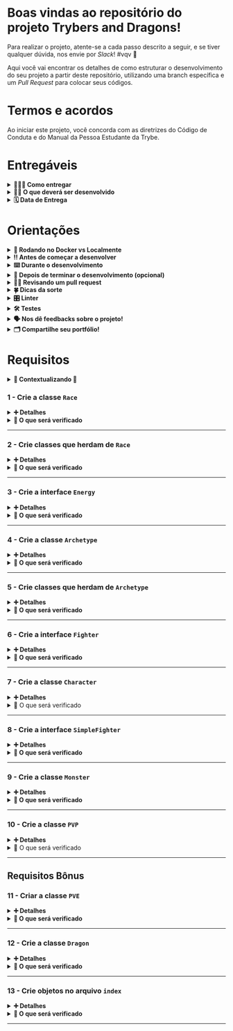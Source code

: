# Boas vindas ao repositório do projeto Trybers and Dragons!

Para realizar o projeto, atente-se a cada passo descrito a seguir, e se tiver qualquer dúvida, nos envie por _Slack_! #vqv 🚀

Aqui você vai encontrar os detalhes de como estruturar o desenvolvimento do seu projeto a partir deste repositório, utilizando uma branch específica e um _Pull Request_ para colocar seus códigos.

# Termos e acordos

Ao iniciar este projeto, você concorda com as diretrizes do Código de Conduta e do Manual da Pessoa Estudante da Trybe.

# Entregáveis

<details>
  <summary><strong>🤷🏽‍♀️ Como entregar</strong></summary><br />

  Para entregar o seu projeto você deverá criar um *Pull Request* neste repositório.

  Lembre-se que você pode consultar nosso conteúdo sobre [Git & GitHub](https://app.betrybe.com/learn/course/5e938f69-6e32-43b3-9685-c936530fd326/module/fc998c60-386e-46bc-83ca-4269beb17e17/section/fe827a71-3222-4b4d-a66f-ed98e09961af/day/35e03d5e-6341-4a8c-84d1-b4308b2887ef/lesson/573db55d-f451-455d-bdb5-66545668f436) e nosso [Blog - Git & GitHub](https://blog.betrybe.com/tecnologia/git-e-github/) sempre que precisar!
</details>

<details>
  <summary><strong>👨‍💻 O que deverá ser desenvolvido</strong></summary><br />

  Para este projeto, você deverá aplicar os princípios da arquitetura `SOLID` e os princípios de `POO` em uma estrutura de jogos de interpretação de papéis, mais conhecidos como jogos `RPG` (_Role Playing Game_).

  ---

  ⚠️ **Dicas Importantes** ⚠️:

  - Durante a execução dos testes, serão criados arquivos `.js` no repositório do projeto dentro da pasta `dist`:

    - Ao final da execução de cada teste é rodado um script que apaga todos os arquivos `.js` da pasta `dist`;

</details>

<details>
  <summary><strong>🗓 Data de Entrega</strong></summary><br />
  
  * Este projeto é individual
  * Serão `2` dias de projeto
  * Data de entrega para avaliação regular do projeto: `07/12/2023 14:00`

</details>

# Orientações

<details>
  <summary><strong>🐋 Rodando no Docker vs Localmente</strong></summary><br />
  
  ## Com Docker

  > Rode o serviço `node` com o comando `docker-compose up -d`.
  - Esse serviço irá inicializar um container chamado `trybers_and_dragons`.
  - A partir daqui você pode rodar o container `trybers_and_dragons` via CLI ou abri-lo no VS Code.

  > Use o comando `docker exec -it trybers_and_dragons bash`.
  - Ele te dará acesso ao terminal interativo do container criado pelo compose, que está rodando em segundo plano.

  > Instale as dependências [**Caso existam**] com `npm install`
  
  ⚠ Atenção ⚠ Caso opte por utilizar o Docker, **TODOS** os comandos disponíveis no `package.json` (npm start, npm test, npm run dev, ...) devem ser executados **DENTRO** do container, ou seja, no terminal que aparece após a execução do comando `docker exec` citado acima. 

  ⚠ Atenção ⚠ O **git** dentro do container não vem configurado com suas credenciais. Ou faça os commits fora do container, ou configure as suas credenciais do git dentro do container.

  ⚠ Atenção ⚠ Não rode o comando npm audit fix! Ele atualiza várias dependências do projeto, e essa atualização gera conflitos com o avaliador.


✨ **Dica:** A extensão `Remote - Containers` (que estará na seção de extensões recomendadas do VS Code) é indicada para que você possa desenvolver sua aplicação no container Docker direto no VS Code, como você faz com seus arquivos locais.

<img src="images/remote-container.png" width="800px" >  

---
  
  ## Sem Docker
  
  > Instale as dependências [**Caso existam**] com `npm install`
  
  ⚠ Atenção ⚠ Não rode o comando npm audit fix! Ele atualiza várias dependências do projeto, e essa atualização gera conflitos com o avaliador.

  ✨ **Dica:** Para rodar o projeto desta forma, obrigatoriamente você deve ter o `node` instalado em seu computador.

  ✨ **Dica:** O avaliador espera que a versão do `node` utilizada seja a 16.

  <br/>
</details>

<details>
  <summary><strong>‼️ Antes de começar a desenvolver</strong></summary><br />

  1. Clone o repositório

  - `git clone git@github.com:tryber/sd-032-b-project-trybers-and-dragons.git`.
  - Entre na pasta do repositório que você acabou de clonar:
    - `cd sd-032-b-project-trybers-and-dragons`

  2. Instale as dependências

  - `npm install`

  3. Crie uma branch a partir da branch `main`

  - Verifique se você está na branch `main`
    - Exemplo: `git branch`
  - Se não estiver, mude para a branch `main`
    - Exemplo: `git checkout main`
  - Agora crie uma branch à qual você vai submeter os `commits` do seu projeto
    - Você deve criar uma branch no seguinte formato: `nome-de-usuario-nome-do-projeto`
    - Exemplo: `git checkout -b joaozinho-sd-032-b-project-trybers-and-dragons`

  4. Adicione as mudanças ao _stage_ do Git e faça um `commit`

  - Verifique que as mudanças ainda não estão no _stage_
    - Exemplo: `git status` (deve aparecer listada a pasta _joaozinho_ em vermelho)
  - Adicione o novo arquivo ao _stage_ do Git
      - Exemplo:
        - `git add .` (adicionando todas as mudanças - _que estavam em vermelho_ - ao stage do Git)
        - `git status` (deve aparecer listado o arquivo _joaozinho/README.md_ em verde)
  - Faça o `commit` inicial
      - Exemplo:
        - `git commit -m 'iniciando o projeto x'` (fazendo o primeiro commit)
        - `git status` (deve aparecer uma mensagem tipo _nothing to commit_ )

  5. Adicione a sua branch com o novo `commit` ao repositório remoto

  - Usando o exemplo anterior: `git push -u origin joaozinho-sd-032-b-project-trybers-and-dragons`

  6. Crie um novo `Pull Request` _(PR)_

  - Vá até a página de _Pull Requests_ do [repositório no GitHub](https://github.com/tryber/sd-032-b-project-trybers-and-dragons/pulls);
  - Clique no botão verde _"New pull request"_;
  - Clique na caixa de seleção _"Compare"_ e escolha a sua branch **com atenção**;
  - Clique no botão verde _"Create pull request"_;
  - Adicione uma descrição para o _Pull Request_ e clique no botão verde _"Create pull request"_;
  - **Não se preocupe em preencher mais nada por enquanto!**;
  - Volte até a [página de _Pull Requests_ do repositório](https://github.com/tryber/sd-032-b-project-trybers-and-dragons/pulls) e confira que o seu _Pull Request_ está criado.

</details>

<details>
  <summary><strong>⌨️ Durante o desenvolvimento</strong></summary><br />

  - Faça `commits` das alterações que você fizer no código regularmente

  - Lembre-se de sempre após um (ou alguns) `commits` atualizar o repositório remoto

  - Os comandos que você utilizará com mais frequência são:
    1. `git status` _(para verificar o que está em vermelho - fora do stage - e o que está em verde - no stage)_
    2. `git add` _(para adicionar arquivos ao stage do Git)_
    3. `git commit` _(para criar um commit com os arquivos que estão no stage do Git)_
    4. `git push -u nome-da-branch` _(para enviar o commit para o repositório remoto na primeira vez que fizer o `push` de uma nova branch)_
    5. `git push` _(para enviar o commit para o repositório remoto após o passo anterior)_

</details>

<details>
  <summary><strong>🤝 Depois de terminar o desenvolvimento (opcional)</strong></summary><br />

  Para sinalizar que o seu projeto está pronto para o _"Code Review"_ dos seus colegas, faça o seguinte:

  - Vá até a página **DO SEU** _Pull Request_, adicione a label de _"code-review"_ e marque seus colegas:

    - No menu à direita, clique no _link_ **"Labels"** e escolha a _label_ **code-review**;

    - No menu à direita, clique no _link_ **"Assignees"** e escolha **o seu usuário**;

    - No menu à direita, clique no _link_ **"Reviewers"** e digite `students`, selecione o time `tryber/students-sd-032-b`.

  Caso tenha alguma dúvida, [aqui tem um video explicativo](https://vimeo.com/362189205).

</details>

<details>
  <summary><strong>🕵🏿 Revisando um pull request</strong></summary><br />

  Use o conteúdo sobre [Code Review](https://app.betrybe.com/learn/course/5e938f69-6e32-43b3-9685-c936530fd326/module/f04cdb21-382e-4588-8950-3b1a29afd2dd/section/b3af2f05-08e5-4b4a-9667-6f5f729c351d/lesson/36268865-fc46-40c7-92bf-cbded9af9006) para te ajudar a revisar os _Pull Requests_.

</details>

<details>
  <summary><strong>🍀 Dicas da sorte</strong></summary><br />

  **⚠️ Leia as informações abaixo atentamente e siga à risca o que for pedido. ⚠️**

  **👀 Observações importantes:**

  - O projeto deve ser desenvolvido na ordem dos requisitos (do 1 ao 13);

  - As importações e exportações dos arquivos devem ser feitas exatamente como estão sendo solicitadas e os nomes dos arquivos/diretórios também devem seguir à risca o que é pedido no `README.md`;

  - Sempre que encontrar o símbolo ⚠️ pare e leia com muita atenção o que é pedido;

  - Atente ao vocabulário usado no projeto, ele é super importante para te ajudar na hora de suas pesquisas. Qualquer dúvida procure a pessoa instrutora de sua turma no `Slack` ou nas `mentorias`;

  - Preste atenção às convenções, isso tem ligação direta com as boas práticas de código e de comunicação entre equipes;

  - Ao longo do projeto algumas refatorações serão necessárias para que ele funcione como é esperado;

  - Dentro do diretório `src/Battle` existe um arquivo `Battle.ts` com uma classe abstrata de batalha criada. Os arquivos deste diretório estão comentados e podem ser usados de exemplo para a construção do projeto. Durante a execução do projeto, no **requisito 6 - Crie a interface `Fighter`**, será pedido para você descomentar os arquivos. Só descomente quando chegar lá, senão haverá erro de lint;

  - Preste atenção ao padrão do projeto, onde cada diretório possui um arquivo `index.ts` exportando as informações necessárias, tomando cuidado para não ter problemas na execução dos testes.

</details>

<details>
  <summary><strong>🎛 Linter</strong></summary><br />

  Usaremos o [ESLint](https://eslint.org/) para fazer a análise estática do seu código.

  Este projeto já vem com as dependências relacionadas ao _linter_ configuradas no arquivos `package.json`.

  Para poder rodar os `ESLint` em um projeto, basta executar o comando `npm install` dentro do projeto e depois `npm run lint`. Se a análise do `ESLint` encontrar problemas no seu código, tais problemas serão mostrados no seu terminal. Se não houver problema no seu código, nada será impresso no seu terminal.

  ⚠ PULL REQUESTS COM ISSUES DE LINTER NÃO SERÃO AVALIADAS. ATENTE-SE PARA RESOLVÊ-LAS ANTES DE FINALIZAR O DESENVOLVIMENTO! ⚠

  Você também pode instalar o plugin do `ESLint` no `VSCode`: bastar ir em _extensions_ e baixar o [plugin `ESLint`](https://marketplace.visualstudio.com/items?itemName=dbaeumer.vscode-eslint).
</details>


<details>
  <summary><strong>🛠 Testes</strong></summary><br />

  Para executar os testes localmente, digite no terminal o comando `npm test`.

  ### Dica: desativando testes

  Especialmente no início, quando a maioria dos testes está falhando, a saída após executar os testes é bastante poluída. Você pode utilizar duas formas:
  
  1. Desabilitar temporariamente um teste utilizando a função `skip` junto à função `describe`. Como o nome indica, esta função "pula" um teste:

  ```typescript
  describe.skip('...', () => {})
  ```

  2. Utilizar o comando `npm run test:fast`. Através deste comando, todos os testes serão executados, entretanto, quando algum teste não for aprovado, a execução dos testes será imediatamente finalizada.

  ⚠️ Lembre-se de não entregar o projeto com nenhum teste ignorado. **Testes ignorados serão tratados como testes falhando**. ⚠️

  ⚠️ **Não apague, em hipótese alguma, qualquer teste ou arquivo deste repositório**. ⚠️

</details>

<details>
  <summary><strong>🗣 Nos dê feedbacks sobre o projeto!</strong></summary><br />

Ao finalizar e submeter o projeto, não se esqueça de avaliar sua experiência preenchendo o formulário. 
**Leva menos de 3 minutos!**

[FORMULÁRIO DE AVALIAÇÃO DE PROJETO](https://be-trybe.typeform.com/to/ZTeR4IbH#cohort_hidden=CH32-B&template=betrybe/sd-0x-project-trybers-and-dragons)

⚠️ **O avaliador automático não necessariamente avalia seu projeto na ordem em que os requisitos aparecem no readme. Isso acontece para deixar o processo de avaliação mais rápido. Então, não se assuste se isso acontecer, ok?**

</details>

<details>
  <summary><strong>🗂 Compartilhe seu portfólio!</strong></summary><br />

  Você sabia que o LinkedIn é a principal rede social profissional e compartilhar o seu aprendizado lá é muito importante para quem deseja construir uma carreira de sucesso? Compartilhe esse projeto no seu LinkedIn, marque o perfil da Trybe (@trybe) e mostre para a sua rede toda a sua evolução.

</details>

# Requisitos

<details>
  <summary><strong>🐉 Contextualizando 🐲</strong></summary><br />

  No universo de Trybers and Dragons - T&D, quase todos os seres que andam por essas terras pertencem a uma **raça** definida.

  As diversas raças (como, por exemplo, Élfica, Orc ou Anã) definem as características das personagens dentro do jogo desde a sua criação, como os seus pontos de vida e a sua destreza. No entanto, existem seres bestiais denominados **monstros** que não possuem uma raça específica, mas podem lutar.

  Alguns seres também possuem uma **energia** e, ao treinarem o uso da energia, passam a possuir um **arquétipo**. De modo geral, os arquétipos definem a vocação de uma personagem, suas habilidades e visão de mundo: como encaram as situações, exploram masmorras ou enfrentam monstros. Como exemplos de arquétipos presentes em T&D, podemos citar guerreiro, mago e necromante.

  Boa parte dos seres podem ser considerados lutadores, bastando para isso possuir alguns atributos específicos. Em muitas ocasiões podem acontecer lutas entre personagens diversas, bem como entre personagens e monstros.

  Agora, cabe a você, nobre ~~dev~~, explorar essas terras e cumprir as quests que surgirão ao longo da sua incrível ~~jornada~~ leitura do README.

  **_Now, follow ~~the blind~~ the dungeon master!_**

</details>

### 1 - Crie a classe `Race`

<details>
  <summary><strong>➕ Detalhes </strong></summary>

No universo de Trybers and Dragons - T&D, quase todos os seres racionais têm uma raça e, embora todas as raças de personagens sejam humanoides, cada uma tem as suas particularidades.

A raça influencia desde a aparência geral até fatores como longevidade média, talento em determinadas habilidades ou mesmo a presença de algum sentido mais aguçado nos habitantes desse universo.

Para entender melhor um pouco da incrível diversidade que temos e as características únicas de algumas das raças de T&D, vamos começar nossa jornada com a missão de **criar a classe abstrata `Race`**.

Para que você tenha sucesso nesta *quest*, é importante saber que:

- O arquivo deve ser criado no diretório `src/Races/` e se chamar `Race.ts`;
- A classe `Race` deve ter os atributos privados: `name` e `dexterity`, ambos inicializados em seu **construtor**;
  - O atributo `name` dever ser do tipo `string`;
  - O atributo `dexterity` dever ser do tipo `number`;
  - `name` e `dexterity` devem ser recebidos como parâmetros e inicializados no construtor.
- Os atributos da classe `Race` podem ser lidos, mas não podem ser alterados:
  - `name` deve retornar o tipo `string`;
  - `dexterity` deve retornar o tipo `number`.
- A classe `Race` deve ter um **método estático** chamado `createdRacesInstances`, que retorna um `number`;
  - Esse número corresponde à quantidade de **instâncias criadas a partir das classes estendidas** da classe `Race`;
  - Cada raça terá seu número máximo de instâncias, **que será definido dentro de cada classe especializada**;
  - Na classe `Race`, o método deve lançar um erro com a mensagem `Not implemented`.
- A classe `Race` deve ter um **getter abstrato** chamado `maxLifePoints` que retorna um `number`;
  - Esse número corresponde à quantidade máxima de pontos de vida da raça;
  - Cada raça terá seu número máximo de pontos, **que será definido dentro de cada classe especializada**;
  - Na classe `Race` **deve estar apenas a assinatura do método**.

> Dica: use a convenção de atributos privados para criar os atributos **com** `_` e os getters para expor os atributos **sem** o `_`.
<br>

> ⚠️ **Atenção**:
> - Para que os testes funcionem corretamente, a classe `Race` deve ser exportada de forma padrão (com `export default`);
> - Deve ser criado o arquivo chamado `index.ts` dentro do diretório `src/Races/`;
> - A classe `Race` deve ser importada dentro deste arquivo e exportada também de forma padrão, da mesma forma que no diretório `src/Battle/`.

<br>
</details>

<details close>
  <summary><strong> 🔎 O que será verificado</strong></summary>

  > :dragon_face: Para a classe Race:
  - A classe `Race` existe;
  - A classe `Race` é abstrata;
  - O método `maxLifePoints` da classe `Race` é abstrato;
  - O método `maxLifePoints` ao ser implementado retorna um valor numérico;
  - O atributo `name` da classe `Race` pode ser lido;
  - O atributo `name` da classe `Race` *NÃO* pode ser alterado;
  - O atributo `dexterity` da classe `Race` pode ser lido;
  - O atributo `dexterity` da classe Race *NÃO* pode ser redefinido;
  - O método `createdRacesInstances` deve existir e ser estático;
  - O método `createdRacesInstances` deve lançar um erro com a mensagem "Not implemented".

</details>

---

### 2 - Crie classes que herdam de `Race`

<details>
  <summary><strong>➕ Detalhes </strong></summary>
  
Já foi dito anteriormente que há uma diversidade de raças neste universo e agora chegou a hora de você saber mais a respeito de algumas delas. Nesta segunda *quest*, você irá criar classes para quatro raças que existem no mundo de T&D.

Antes de prosseguir com a missão, é muito importante saber que:

- Os arquivos devem ser criados no diretório `src/Races/`;
- Todas as raças devem estender da classe abstrata `Race`;
- As classes `Dwarf`, `Elf`, `Halfling` e `Orc` devem ser criadas em arquivos com exatamente esses nomes.
- Cada raça deve possuir um número máximo de pontos de vida (`maxLifePoints`), que deve ser inicializado em seu **construtor**:
  - A raça `Dwarf` deve receber `80` pontos de vida;
  - A raça `Elf` deve receber `99` pontos de vida;
  - A raça `Halfling` deve receber `60` pontos de vida;
  - A raça `Orc` deve receber `74` pontos de vida.
- Não se esqueça de implementar o(s) método(s) necessário(s) após estender a classe abstrata `Race`;
- Não se esqueça de fazer a sobrescrita (`override`) do(s) método(s) necessário(s).

<br>

> ⚠️ **Atenção**:
> - Assim como no requisito anterior, cada uma das classes criadas (`Dwarf`, `Elf`, `Halfling` e `Orc`) para este requisito deve ser exportada de forma padrão (com `export default`).
> - As classes (`Dwarf`, `Elf`, `Halfling` e `Orc`) devem ser importadas dentro de `src/Races/index.ts` e exportadas de forma explícita (`export { class1, class2, classN }`).
> - Não se esqueça de implementar o método `createdRacesInstances` nas classes herdeiras;

<br>
</details>

<details close>
  <summary><strong>🔎 O que será verificado</strong></summary>

  > :dragon_face: Para as classe que herdam de Race:
  - A classe `Dwarf` existe;
  - A classe `Dwarf` herda de `Race`;
  - O atributo `name` da classe `Dwarf` pode ser lido;
  - O atributo `dexterity` da classe `Dwarf` pode ser lido;
  - O método `createdRacesInstances` retorna o número correto de instâncias criadas da classe `Dwarf`;
  - O atributo `maxLifePoints` da classe `Dwarf` existe e é igual a 80;
  - A classe `Elf` existe;
  - A classe `Elf` herda de `Race`;
  - O atributo `name` da classe `Elf` pode ser lido;
  - O atributo `dexterity` da classe `Elf` pode ser lido;
  - O método `createdRacesInstances` retorna o número correto de instâncias criadas da classe `Elf`;
  - O atributo `maxLifePoints` da classe `Elf` existe e é igual a 99;
  - A classe `Halfling` existe;
  - A classe `Halfling` herda de `Race`;
  - O atributo `name` da classe `Halfling` pode ser lido;
  - O atributo `dexterity` da classe `Halfling` pode ser lido;
  - O método `createdRacesInstances` retorna o número correto de instâncias criadas da classe `Halfling`;
  - O atributo `maxLifePoints` da classe `Halfling` existe e é igual a 60;
  - A classe `Orc` existe;
  - A classe `Orc` herda de `Race`;
  - O atributo `name` da classe `Orc` pode ser lido;
  - O atributo `dexterity` da classe `Orc` pode ser lido;
  - O método `createdRacesInstances` retorna o número correto de instâncias criadas da classe `Orc`;
  - O atributo `maxLifePoints` da classe `Orc` existe e é igual a 74;

</details>

---

### 3 - Crie a interface `Energy`

<details>
  <summary><strong>➕ Detalhes </strong></summary>
  
Energia é um atributo vital para a maioria dos seres. No contexto de `Trybers and Dragons`, a energia gasta ao se andar, nadar, escalar ou lutar é chamada de *"stamina"* .
Contudo, esse universo também abriga seres capazes de usar magia. Nesses casos, a energia gasta é chamada de *"mana"*.

Sua próxima missão é tornar possível o uso destes dois tipos de energia:  *"stamina"* e *"mana"*. Para isso:

- Crie uma `interface` chamada `Energy`, para isso:
  - Crie o arquivo `Energy.ts` na raiz do diretório `src/`.
  - A interface deverá possuir os atributos:
    - `type_`, do tipo `EnergyType`; ✨✨
      - Esse novo tipo ~~pode~~ deve receber os valores: `'mana'` ou `'stamina'`;
      - O tipo `EnergyType` também deve ser exportado.
    - `amount`, do tipo `number`.

✨ Dica de mestre: ✨
- Para implementar a `interface Energy`, é necessário criar um tipo novo, o `type EnergyType`;

<br>

> ⚠️ **Atenção**:
> - Para que os testes funcionem corretamente, a interface `Energy` deve ser exportada de forma padrão ( com `export default`).
> - `EnergyType` também deve ser exportado, mas este de forma explícita (`export`).

<br>
</details>

<details close>
  <summary><strong>🔎 O que será verificado</strong></summary>

  > :dragon_face: Para a interface Energy:
  - É possível criar uma variável com o tipo `EnergyType` e atribuir a ela o valor `'mana'`;
  - É possível criar uma variável com o tipo `EnergyType` e atribuir a ela o valor `'stamina'`;
  - É possível criar uma variável com o tipo da interface `Energy` e atribuir a ela o valor `{ amount: 10, type_: 'stamina'}`;
  - É possível criar uma variável com o tipo da interface `Energy` e atribuir a ela o valor `{ amount: 45, type_: 'mana'}`;
  - Não é possível criar uma variável com o tipo `EnergyType` e atribuir a ela um valor diferente de `'mana'` ou `'stamina'`;
  - Não é possível criar uma variável com o tipo da interface `Energy` sem atribuir a ela um `amount`;
  - Não é possível criar uma variável com o tipo da interface `Energy` sem atribuir a ela um `type_`.
</details>

---

### 4 - Crie a classe `Archetype`

<details>
  <summary><strong>➕ Detalhes </strong></summary>
  
Dentro do nosso universo, os seres têm talentos especiais e cada um desses talentos tem o seu nome dentro de T&D.
Aqui vamos ter alguns atributos super legais e necessários, que representarão o nome, a potência do seu ataque especial e o custo energético para utilizá-lo. Por isso, sua próxima *quest* será **criar a classe abstrata `Archetype`**.

Para que você tenha sucesso nesta *quest*, é importante saber que:

- O arquivo `Archetype.ts` deve ser criado no diretório `src/Archetypes/`;
- A classe `Archetype` deve ter os atributos privados: `name`, `special`, `cost`, que serão inicializados em seu **construtor**;
  - O atributo `name` dever ser do tipo `string`;
  - O atributo `special` dever ser do tipo `number`;
  - O atributo `cost` dever ser do tipo `number`;
  - `name` deve ser recebido como parâmetro e inicializado no construtor;
  - `special` e `cost` devem ser apenas inicializados no construtor com o valor `0`.
- Os atributos da classe `Archetype` podem ser lidos, mas não podem ser alterados:
  - `name` deve retornar o tipo `string`;
  - `special` deve retornar o tipo `number`;
  - `cost` deve retornar o tipo `number`.
- A classe `Archetype` deve ter um **método estático** chamado `createdArchetypeInstances` que retorna um `number`:
  - Esse número corresponde à quantidade de **instâncias criadas a partir das classes estendidas** da classe abstrata `Archetype`;
  - Cada arquétipo terá seu número máximo de instâncias, **que será definido dentro de suas classes especializadas**;
  - Na classe abstrata `Archetype`, o método deve apenas lançar um erro com a mensagem `Not implemented`.
- A classe `Archetype` deve ter um **getter abstrato** chamado `energyType` que retorna uma `EnergyType`:
  - Esse tipo EnergyType corresponde ao tipo de energia que este arquétipo deve ter. *(`mana` ou `stamina`)*
  - Cada arquétipo terá o seu tipo de energia, **que será definido dentro de suas classes especializadas**;
  - A classe abstrata `Archetype` **deve conter apenas a assinatura do método**.

<br>

> ⚠️ **Atenção**:
> - Para que os testes funcionem corretamente, a classe `Archetype` deve ser exportada de forma padrão ( com `export default`);
> - Um arquivo `index.ts` deve ser criado dentro do diretório `src/Archetypes/`;
> - A classe `Archetype` deve ser importada dentro deste arquivo e exportada também de forma padrão, como feito com `Race`.

<br>
</details>

<details close>
  <summary><strong>🔎 O que será verificado</strong></summary>
  <br>

  > :dragon_face: Para a classe Archetype:
  - A classe `Archetype` existe;
  - A classe `Archetype` é abstrata;
  - O atributo `name` da classe `Archetype` pode ser lido;
  - O atributo `name` da classe `Archetype` não pode ser alterado;
  - O atributo `special` da classe `Archetype` pode ser lido;
  - O atributo `cost` da classe `Archetype` pode ser lido;
  - O tipo do retorno do método `energyType` é `EnergyType`;
</details>

---

### 5 - Crie classes que herdam de `Archetype`

<details>
  <summary><strong>➕ Detalhes </strong></summary>
  
Como você pode imaginar, há diversos arquétipos diferentes no mundo de *Trybers and Dragons*, cada um com as suas peculiaridades e alinhamentos.
Agora, chegou a hora de você conhecer alguns desses arquétipos. E o que poderia ser melhor para isso do que criar classes para eles?
Para isto, atenção às instruções a seguir:

- Os arquivos devem ser criados no diretório `src/Archetypes/`;
- Todos os arquétipos devem estender da classe abstrata `Archetype`.
- No momento, vamos nos ater a quatro arquétipos muito comuns aos seres deste universo: (eles devem estar em quatro arquivos com os mesmos nomes)
  - `Mage` 🧙‍♀️;
  - `Necromancer` ☠️; 
  - `Warrior` ⚔️;
  - `Ranger` 🍃.
- Cada arquétipo possui a habilidade de causar danos em seus inimigos de forma diferente, e essa habilidade deve ser inicializada em seu **construtor**
  - Os arquétipos `Mage`🧙‍♀️ e `Necromancer`☠️ causam dano por meio de magia, através do uso de `mana`;
  - Os arquétipos `Warrior` ⚔️ e `Ranger` 🍃 causam dano por meio de sua força, usando `stamina`.
- Não se esqueça de implementar o(s) método(s) necessário(s) após estender a classe abstrata `Archetype`;
- Não se esqueça de fazer a sobrescrita (`override`) do(s) método(s) necessário(s);

<br>

> ⚠️ **Atenção**:
> - Assim como no requisito anterior, cada uma das classes criadas (`Mage`, `Necromancer`, `Warrior` e `Ranger`) para este requisito deve ser exportada de forma padrão ( com `export default`);
> - Novamente, as classes (`Mage`, `Necromancer`, `Warrior` e `Ranger`) devem ser importadas dentro de `src/Archetypes/index.ts` e exportadas de forma explícita (`export { class1, class2, classN }`).
> - Não se esqueça de implementar o método `createdArchetypeInstances` nas classes herdeiras;

<br>
</details>

<details close>
  <summary><strong>🔎 O que será verificado</strong></summary>

  > :dragon_face: Para as classes que herdam de Archetype:
  - A classe `Mage` existe;
  - A classe `Mage` herda de `Archetype`;
  - O atributo `name` da classe `Mage` pode ser lido;
  - O método `energyType` da Classe `Mage` existe e retorna um `EnergyType`;
  - O método `createdArchetypeInstances` deve retornar o número correto de instâncias criadas da classe `Mage`;
  - A classe `Necromancer` existe;
  - A classe `Necromancer` herda de `Archetype`;
  - O atributo `name` da classe `Necromancer` pode ser lido;
  - O atributo `energyType` da classe `Necromancer` pode ser lido;
  - O método `createdArchetypeInstances` deve retornar o número correto de instâncias criadas da classe `Necromancer`;
  - A classe `Ranger` existe;
  - A classe `Ranger` herda de `Archetype`;
  - O atributo `name` da classe `Ranger` pode ser lido;
  - O atributo `energyType` da classe `Ranger` pode ser lido;
  - O método `createdArchetypeInstances` deve retornar o número correto de instâncias criadas da classe `Ranger`;
  - A classe `Warrior` existe;
  - A classe `Warrior` herda de `Archetype`;
  - O atributo `name` da classe `Warrior` pode ser lido;
  - O atributo `energyType` da classe `Warrior` pode ser lido;
  - O método `createdArchetypeInstances` deve retornar o número correto de instâncias criadas da classe `Warrior`;
</details>

---

### 6 - Crie a interface `Fighter`

<details>
  <summary><strong>➕ Detalhes </strong></summary>
  
Um universo tão rico e cheio de diferentes seres, com diferentes alinhamentos, convicções e personalidades pode não ser um lugar sempre amigável. Por isso, seus habitantes têm que ser capazes de se defender ou de inventar artimanhas para se livrarem de brigas, confusões e armadilhas. Sendo assim, podemos dizer que todos os seres de T&D são, em essência, lutadores.

Para fixar bem esse conceito, preparamos para você a missão especial de criar a interface `Fighter`. Mas não se preocupe! Não deixaremos você dar mais nem um passo sem as informações necessárias para tirar isso de letra! Observe as orientações abaixo:

- Crie uma `interface` chamada `Fighter`;
- O arquivo `Fighter.ts` deve ser criado no diretório `src/Fighter/`;
- A interface deverá possuir os atributos:
  - `lifePoints`, do tipo `number`;
  - `strength`, do tipo `number`;
  - `defense`, do tipo `number`;
  - `energy`, do tipo `Energy`. ✨✨
- A interface deverá possuir os métodos:
  - `attack()`, que recebe um `enemy` do tipo `Fighter` como parâmetro e não possui retorno (`void`);
  - `special()`, que recebe um `enemy` do tipo `Fighter` como parâmetro e não possui retorno (`void`); ✨✨
  - `levelUp()`, que não recebe parâmetro e não possui retorno (`void`);
  - `receiveDamage()`, que recebe um `attackPoints` do tipo `number` como parâmetro e retorne um `number`.

✨ Dica de mestre: ✨
- O atributo `energy` e o método `special()` devem ser opcionais;
  - Pesquise sobre: `Optional Properties` ou `Optional parameters` em interfaces;
- Agora você pode descomentar os trechos de código dos arquivos do diretório `Battle`; (`Battle.ts` e `index.ts`).

<br>

> ⚠️ **Atenção**:
> - Para que os testes funcionem corretamente, a interface `Fighter` deve ser exportada de forma padrão (com `export default`);
> - Um arquivo chamado `index.ts` deve ser criado dentro do diretório `src/Fighter/`;
> - A interface `Fighter` deve ser importada dentro deste arquivo e exportada também de forma padrão, como feito em requisitos anteriores.

<br>
</details>

<details close>
  <summary><strong>🔎 O que será verificado</strong></summary>

  > :dragon_face: Para a interface Fighter:
  - A interface `Fighter` existe;
  - A interface `Fighter` possui o atributo `lifePoints`;
  - A interface `Fighter` possui o atributo `strength`;
  - A interface `Fighter` possui o atributo `defense`;
  - A interface `Fighter` possui o método `attack()`, que recebe um `enemy` do tipo `Fighter`;
  - A interface `Fighter` possui o método `special()`, que recebe um `enemy` do tipo `Fighter`
  - A interface `Fighter` possui o método `receiveDamage()`, que recebe um `attackPoints` do tipo number;
  - O atributo `energy` deverá ser do tipo `Energy`, definido no arquivo `src/Energy.ts`;
  - A interface `Fighter` possui o método `levelUp()`, que não recebe parâmetros nem retorna nada;
</details>

---

### 7 - Crie a classe `Character`

<details>
  <summary><strong>➕ Detalhes </strong></summary>

Maravilha! Agora já temos tanto as nossas raças quanto os nossos arquétipos e interfaces definidos. Mas antes de sair por aí entrando em tavernas e calabouços, temos outra *quest*: **criar uma personagem**!

Cada personagem será composta tanto por uma raça quanto por um arquétipo. Essa classe reunirá um conjunto de características que terão o poder de fazer desse ser o mais único possível. Além disso, personagens devem possuir tudo o que se espera de alguém que luta.

As dicas para completar essa *quest* são: 

- O arquivo deve ser criado na raiz do diretório `src/` e se chamar `Character.ts`;
- A classe deve implementar a interface `Fighter`;
- A classe `Character` deve ter os atributos privados: `race`, `archetype`, `maxLifePoints`, `lifePoints`, `strength`, `defense`, `dexterity` e `energy`, todos inicializados em seu **construtor**;
  - O atributo `race` deve ser do tipo `Race`;
  - O atributo `archetype` deve ser do tipo `Archetype`;
  - O atributo `maxLifePoints` deve ser do tipo `number`;
  - O atributo `lifePoints` deve ser do tipo `number`;
  - O atributo `strength` deve ser do tipo `number`;
  - O atributo `defense` deve ser do tipo `number`;
  - O atributo `dexterity` deve ser do tipo `number`;
  - O atributo `energy` deve ser do tipo `Energy`;
  - O atributo `name` deve ser recebido como parâmetro no construtor e deve ser usado para dar nome à sua personagem.
  - Devem ser inicializados no construtor:
    - `dexterity` com um valor aleatório de no mínimo 1 e no máximo 10 pontos. ✨✨;
    - `race` por padrão com uma instância de `Elf` (A destreza de `Elf` deve ser a mesma definida em `dexterity`);
    - `archetype` por padrão com uma instância de `Mage`;
    - `maxLifePoints` por padrão com metade do `maxLifePoints` da raça instanciada;
    - `lifePoints` por padrão com o mesmo valor de `maxLifePoints` da classe;
    - `strength`, `defense` com valores aleatórios de no mínimo 1 e no máximo 10 pontos; ✨✨
    - `energy` por padrão:
      - `type_` com o mesmo valor do arquétipo instanciado;
      - `amount` com um valor aleatório de no mínimo 1 e no máximo 10 pontos. ✨✨
- Os atributos da classe `Character` podem ser lidos mas não podem ser alterados:
  - `race` deve retornar o tipo `Race`;
  - `archetype` deve retornar o tipo `Archetype`
  - `lifePoints` deve retornar o tipo `number`;
  - `strength` deve retornar o tipo `number`;
  - `defense` deve retornar o tipo `number`;
  - `dexterity` deve retornar o tipo `number`;
  - `energy` deve retornar o tipo `Energy`.
    - ✨ Lembre-se que `energy` é um objeto, portanto se você retornar ele diretamente o javascript permite que as propriedades desse objetos sejam alteradas, mesmo `energy` sendo privado. 
- A classe `Character` também deve implementar os métodos estendidos da `interface Fighter`;
  - **`receiveDamage 😵`** este método recebe por parâmetro um valor (`attackPoints`) e as regras são:
    - Para calcular o dano recebido (`damage`), o valor da defesa (`defense`) do personagem deve ser subtraído do valor do ataque recebido (`attackPoints`);
    - Se o dano calculado (`damage`) for maior que `0`, você perde esse valor em pontos de vida (`lifePoints`). Se o dano calculado (`damage`) for igual ou menor a zero, você deve perder apenas `1` ponto de vida (`lifePoints`);
    - Ao receber o ataque e perder pontos de vida (`lifePoints`), e se sua vida chegar a `0` ou menos, você deve fixá-la com o valor `-1`;
    - Ao final sempre retorne o valor atualizado de seus pontos de vida.
  - **`attack 🪄`** este método recebe por parâmetro uma pessoa inimiga (`enemy`) e as regras são:
    - Toda vez que acontecer um ataque, o inimigo recebido por parâmetro recebe um dano;
    - Este dano deve ser equivalente a força (`strength`) de quem ataca.
  - **`levelUp 🆙`** este método não recebe parâmetro e as regras são:
    - Sempre que este método for chamado os atributos `maxLifePoints`, `strength`, `dexterity` e `defense` terão um incremento de no mínimo 1 e no máximo 10 pontos; ✨✨
    - Assim como os atributos anteriores o montante de energia (`amount` dentro de `energy`) deve ser alterado também, ele deve ficar cheio, valendo exatamente `10`;
    - O atributo `maxLifePoints` do Character **nunca poderá ser maior** que o `maxLifePoints` de sua raça (`race`). Se, ao incrementar o valor de `maxLifePoints` do Character esse valor ficar maior do que o `maxLifePoints` da raça, ele deve receber o valor igual ao do da raça. Exemplo: se o `maxLifePoints`da raça é 100, e o do Character é 95, e ao fazer o levelUp ele ficaria 8 pontos maior, isso daria 103, que é maior do que o da raça, portanto você deveria deixar em 100.
    - Ao final, o atributo `lifePoints` também deve ser atualizado, recebendo o novo valor de `maxLifePoints` (de acordo com as regras anteriores).
  - **`special ⚡`** este método não recebe parâmetro e as regras é você quem decide:
    - Aqui você pode expandir sua mente e realizar a lógica que achar mais interessante para um ataque especial, use tudo que aprendeu no mundo de T&D! :dragon_face:
    - Esta parte do requisito não esta sendo avalida é apenas para você se divertir aprendendo. 💚

✨ Dica de mestre: ✨
- Para gerar valores aleatórios, use a função `getRandomInt` fornecida no arquivo `src/utils.ts`.

<br>

> ⚠️ **Atenção**:
> - Para que os testes funcionem corretamente, a classe `Character` deve ser exportada de forma padrão ( com `export default`).

<br>
</details>

<details close>
  <summary>🔎 O que será verificado</strong></summary>

  > :dragon_face: Para a classe Character:
  - A classe `Character` existe;
  - A classe `Character` implementa a interface `Fighter`;
  - `Character` possui uma `Race`;
  - `Character` possui um `Archetype`;
  - `Character` possui um atributo `lifePoints`, que pode ser lido, mas não pode ser setado;
  - `Character` possui um atributo `strength`, que pode ser lido, mas não pode ser setado;
  - `Character` possui um atributo `defense`, que pode ser lido, mas não pode ser setado;
  - `Character` possui um atributo `energy`, que pode ser lido, mas não pode ser setado nem ter um de seus valores internos alterados;
  - `Character` possui um atributo `dexterity`, que pode ser lido, mas não pode ser setado;
  - `Character` pode subir de nível através do método `levelUp`, e seus atributos (`amount`, `maxLifePoints`, `strength`, `dexterity`, `defense`) terão um incremento;
  - `Character` pode receber danos através do método `receiveDamage`;
  - `Character1` pode atacar `Character2`;
</details>

---

### 8 - Crie a interface `SimpleFighter`

<details>
  <summary><strong>➕ Detalhes </strong></summary>

Uau, o nosso universo de T&D está ficando fabuloso! No entanto, nem todo mundo que luta possui capacidades avançadas, como ter uma defesa ou realizar ataques especiais. Dito isto, vamos para mais uma *quest*: **criar a interface lutador simples**

As dicas para completar essa *quest* são:

- Crie uma `interface` chamada `SimpleFighter`;
- O arquivo `SimpleFighter.ts` deve ser criado no diretório `src/Fighter/`.
- A interface deverá possuir os atributos:
  - `lifePoints`, do tipo `number`;
  - `strength`, do tipo `number`.
- A interface deverá possuir os métodos:
  - `attack()` que recebe um `enemy` do tipo `SimpleFighter` como parâmetro e não possui retorno (`void`);
  - `receiveDamage()` que recebe um `attackPoints` do tipo `number` como parâmetro e retorne um `number`;
- Aqui é um bom momento para treinarmos algumas skills deste bloco e aplicar uma refatoração, além disso você acaba adiantando uma parte do próximo requisito ✨. Utilize a segregação de interfaces, volte e observe nossa `interface Fighter`.

<br>

> ⚠️ **Atenção**:
> - Para que os testes funcionem corretamente, a interface `SimpleFighter` deve ser exportada de forma padrão (com `export default`);
> - A interface `SimpleFighter` deve ser importada dentro de `src/Fighter/index.ts` e deve ser exportada de forma explícita (`export { SimpleFighter }`), como feito em requisitos anteriores.

<br>
</details>

<details close>
  <summary><strong>🔎 O que será verificado</strong></summary>

  > :dragon_face: Para a interface SimpleFighter:
  - A interface `SimpleFighter` existe;
  - A interface `SimpleFighter` possui o atributo `lifePoints`;
  - A interface `SimpleFighter` possui o atributo `strength`;
  - A interface `SimpleFighter` possui o método `attack`, que recebe um `enemy` do tipo `SimpleFighter`;
  - A interface `SimpleFighter` possui o método `receiveDamage`, que recebe um `attackPoints` do tipo `number`;
</details>

---

### 9 - Crie a classe `Monster`

<details>
  <summary><strong>➕ Detalhes </strong></summary>

Se existem seres que implementam a `interface Fighter`, deve existir seres que implementam a `interface SimpleFighter` também, não é ? Estes são os `Monsters`, criaturas bestiais que apenas atacam outros seres. Então, sua próxima *quest* é: **criar a classe Monster**!

O que você deve saber para seguir em frente:

- O arquivo deve ser criado na raiz do diretório `src/` e chamar `Monster.ts`;
- A classe deve implementar a interface `SimpleFighter`;
- A classe `Monster` deve ter os atributos privados `lifePoints` e `strength`, ambos inicializados em seu **construtor**:
  - Os atributos `lifePoints` e `strength` devem ser do tipo `number`;
  - Devem ser inicializados no construtor:
    - `lifePoints` por padrão com o valor de `85`;
    - `strength` por padrão com o valor de `63`.
- Os atributos da classe `Monster` podem ser lidos mas não podem ser alterados:
  - `lifePoints` e `strength` devem retornar o tipo `number`.
- A classe `Monster` também deve implementar os métodos estendidos da `interface SimpleFighter`:
  - **`receiveDamage 😵`** este método recebe por parâmetro um valor (`attackPoints`) e as regras são:
    - Este valor deve ser decrescido de seus pontos de vida (`lifePoints`), assim causando um dano (`damage`);
    - Ao receber o ataque, sua vida nunca poderá chegar a `0`, se isto acontecer seus `lifePoints` devem valer `-1`;
    - Ao final o método deve retornar o valor atualizado dos pontos de vida.
  - **`attack 🪄`** este método recebe por parâmetro uma pessoa inimiga (`enemy`) e as regras são:
    - Toda vez que acontecer um ataque, o inimigo recebido por parâmetro recebe um dano;
    - Este dano deve ser calculado a partir de `attackPoints` equivalentes à força (`strength`) de quem ataca.

<br>

✨ Dica de mestre: ✨
- Aqui vamos precisar que os métodos de `Fighter` que recebiam um inimigo do tipo `Fighter` agora possam receber um `SimpleFighter`. Assim um `Fighter` pode atacar um `Monster` 😄.

> ⚠️ **Atenção**:
> - Para que os testes funcionem corretamente, a classe `Monster` deve ser exportada de forma padrão ( com `export default`).

<br>
</details>

<details close>
  <summary><strong>🔎 O que será verificado</strong></summary>

  > :dragon_face: Para a classe Monster:
  - A classe `Monster` existe;
  - A classe `Monster` implementa a interface `SimpleFighter`;
  - `Monster` possui um atributo `lifePoints`, que pode ser lido, mas não pode ser setado;
  - `Monster` possui um atributo `strength`, que pode ser lido, mas não pode ser setado;
  - `Monster` pode receber danos através do método `receiveDamage`, fazendo com que seus `lifePoints` diminuam;
  - `Monster` pode atacar um `Character`, e o `Character` receberá dano;
  - `Character` pode atacar um `Monster`, e o `Monster` receberá de dano;
</details>

---

### 10 - Crie a classe `PVP`

<details>
  <summary><strong>➕ Detalhes </strong></summary>

A ideia do mundo de T&D ser completamente pacífico provavelmente já deve ter desaparecido da sua mente depois das suas últimas *quests*. 
Nesse mundo, existem lutas, muitas delas inclusive épicas, denominadas `Battles` (batalhas). Sua representação geral/abstrata já foi fornecida anteriormente, entretanto, existem tipos específicos de batalhas. Uma dessas batalhas chamamos de `PVP`, batalhas entre personagens (ou *player versus player*), que só podem acontecer entre personagens lutadores (`Fighters`). 🧙‍♀️ ⚔️ 🧙‍♂️

Sua *quest* agora é justamente **criar a classe PVP**, então, você que lute ! 🗡️😂
Brincadeira! Estamos aqui para te ajudar e por isso trazemos abaixo algumas dicas preciosas para garantir a sua vitória neste requisito:

- O arquivo deve ser criado no diretório `src/Battle/` e se chamar `PVP.ts`;
- A classe `PVP` deve herdar de `Battle`;
- A classe `Battle` já esta criada, dê uma espiada nela; 🧐
- Na criação de uma instância de `PVP` é esperado que em seu construtor sejam recebidos dois `Characters` lutadores, ambos inicializados lá;
- Não se esqueça de fazer a sobrescrita (`override`) do(s) método(s) necessário(s). ✨✨

✨ Dica de mestre: ✨
- Use um dos _players_ para ser parâmetro do `super` na inicialização e use o método `fight` do super para dar o veredito da batalha, ou seja, se `super.fight()` retornar 1 o _player_ quer foi usado como parâmetro do `super` na inicialização ganhou, e se retornar -1 a vitória foi do _player_ que não foi o parâmetro do `super`; 

- Aqui ~~podemos~~ devemos sobrescrever o método `fight`;
  - No método `fight` sobrescrito, implemente uma lógica de ataque entre personagens lutadores da classe;
  - As personagens `devem batalhar` até uma das duas ser `derrotada`, em outras palavras, a batalha só deverá terminar, quando alguma personagem ter seus pontos de vida (`lifePoints`) igual a `-1`;
- Se necessário, refatore o que já foi feito com as interfaces `Fighter` e `SimpleFighter` para se adequarem melhor à sua nova implementação de batalha;
- Não esqueça de descomentar os trechos de código dos arquivos do diretório `Battle` como citado nas "Dica de mestre" do requisito 6 - Crie a interface `Fighter`.

<br>

> ⚠️ **Atenção**:
> - Para que os testes funcionem corretamente, a classe `PVP` deve ser exportada de forma padrão (com `export default`);
> - Novamente, dentro de `src/Battle/index.ts`, a classe (`PVP`) deve ser importada, porém esta deve ser exportada de forma normal (`export { PVP }`), como feito em requisitos anteriores.

<br>
</details>

<details close>
  <summary>🔎 O que será verificado</strong></summary>

  > :dragon_face: Para a classe PVP:
  - A classe `PVP` existe e pode ser criada uma nova instância, passando dois `Characters` lutadores;
  - A classe `PVP` pode ser utilizada onde a classe `Battle` é esperada e uma personagem que chamou várias vezes o levelUp e possui melhores atributos tem maiores chances de vencer;
  - A classe `PVP` pode receber tanto dois `Characters` quanto duas instâncias de uma implementação diferente de `Fighter`;
</details>

---

## Requisitos Bônus

### 11 - Criar a classe `PVE`

<details>
  <summary><strong>➕ Detalhes </strong></summary>

Nem todas as batalhas são entre personagens lutadoras (`Character`), afinal, há perigos à solta que espreitam ao escurecer, em densas florestas ou em calabouços profundos.

Monstros representam alguns destes perigos, assim, temos as batalhas do tipo `PVE`(*player versus environment*), em que personagens (sempre do tipo `Fighter`) podem lutar contra um ou mais monstros assustadores (`SimpleFighter`). Parece interessante, não é? Tornar isso possível é a sua próxima *quest*! 🧙‍♀️ ⚔️ 👾👹👻

Antes de prosseguir para essa nova batalha, leia atentamente as dicas abaixo !!! Só assim obteremos sucesso e prosperidade:

- O arquivo deve ser criado no diretório `src/Battle/` e se chamar `PVE.ts`;
- Lembre-se a classe `Battle` já esta criada;
- Na criação de uma instância de `PVE.ts` é esperado que em seu construtor seja recebido uma pessoa personagem lutadora (`Character Fighter`) e um *array* com pelo menos um monstro (`Monster`), ambos inicializados no **construtor**;
  - Como estamos falando de uma batalha *player versus environment*, este *array* de monstros também aceita instâncias de pessoas personagens lutadoras sendo elas simples ou não; (`Fighter`, `SimpleFighter`)
- Não se esqueça de fazer a sobrescrita (`override`) do(s) método(s) necessário(s);
  - Como na "Dica de mestre" do requisito anterior (`PVP`), não esqueça de implementar uma lógica de luta para este requisito também;
  - Lembre-se, aqui a luta é de uma personagem contra apenas um oponete ou uma legião deles. Logo, para a batalha ser finalizada, a personagem principal, ou seus oponentes, deverão ter perdido os seus respectivos pontos de vida (`lifePoints`).

<br>

> ⚠️ **Atenção**:
> - Para que os testes funcionem corretamente, a classe `PVE` deve ser exportada de forma padrão (com `export default`);
> - Novamente dentro de `src/Battle/index.ts` a classe (`PVE`) deve ser importada, porém desta vez de forma normal (`export { PVP }`), como feito em requisitos anteriores.

<br>
</details>

<details close>
  <summary><strong>🔎 O que será verificado</strong></summary>

  > :dragon_face: Para a classe PVE:
  - A classe `PVE` existe e se pode ser criada uma nova instância, passando um `Character` e um array com um `Monster`;
  - A classe `PVE` pode ser utilizada onde a classe `Battle` é esperada. Além disso, uma personagem (`Character`) que chamou várias vezes o método `levelUp` e possui melhores atributos tem maiores chances de vencer uma luta contra somente um `Monster`, enquanto uma personagem com atributos menores perde uma luta contra diversos `Monsters`;
  - A classe `PVE` pode receber tanto `Character` e um array com um `Monster` quanto implementações diferentes de `Fighter` e `SimpleFighter` que não são `Character` nem `Monster`;
</details>

---

### 12 - Crie a classe `Dragon`

<details>
  <summary><strong>➕ Detalhes </strong></summary>

Seria muito estranho se esse mundo se chamasse Trybers and Dragons e não existissem `Dragons`, não é mesmo?
Estes seres magníficos são representados como monstros aqui, mas com a característica especial de possuírem elevados valores de pontos de vida.

Nesta *quest*, você deve **criar a classe `Dragon`**, cuidando para garantir que:

- O arquivo deve ser criado na raiz de `src/` e se chamar `Dragon.ts`;
- A classe `Dragon` deve herdar de `Monster`;
- Como citado acima, um Dragão tem elevados valores de pontos de vida, então em seu construtor defina o valor de `_lifePoints` sendo igual a 999; :dragon_face::dragon_face:

:dragon_face: Dica de mestre: :dragon_face:
- Aqui é interessante voltar no conteúdo do course sobre **Herança e Interfaces** e relembrar um pouco de **Atributos protegidos**;

<br>

> ⚠️ **Atenção**:
> - Para que os testes funcionem corretamente, a classe `Dragon` deve ser exportada de forma padrão ( com `export default`).

<br>
</details>

<details close>
  <summary><strong>🔎 O que será verificado</strong></summary>

  > :dragon_face: Para a classe Dragon:
  - A classe `Dragon` existe;
  - A classe `Dragon` herda de `Monster`;
  - `Dragon` deve ter 999 no valor do atributo `lifePoints`;
</details>

---

### 13 - Crie objetos no arquivo `index`

<details>
  <summary><strong>➕ Detalhes </strong></summary>

Você já modelou todo o mundo de T&D, maravilha!

Agora repare que, por mais que a gente saiba o que são `Monster`, `Character`, `Dragon`, `PVE`, etc, nenhum desses foi visto em ação. Então a sua última *quest* para completar essa aventura é dar vida às suas personagens e criar algumas instâncias das classes criadas anteriormente. 🪄

Algumas dicas se fazem necessárias para completar sua última missão no mundo de T&D. Elas são:

- O arquivo deve ser criado na raiz de `src/` e se chamar `index.ts`;
- ⚠️ Preste bastante atenção nos nomes das variáveis/métodos e nas exportações pedidas deste último requisito; :wink:.
- Crie `3` objetos do tipo `Character`:
  - As variáveis devem-se chamar `player1`, `player2` e `player3`;
  - Execute algumas vezes o método `levelUp` do `player1`;
  - Ao final do arquivo `index.ts` exporte `player1`, `player2` e `player3`.
- Crie `2` objetos do tipo `Monster`:
  - As variáveis devem se chamar `monster1` e `monster2`;
  - `monster1` deve ser um `Monster` e `monster2` deve ser um `Dragon`;
  - Ao final do arquivo `index.ts` exporte `monster1` e `monster2`.
- Crie um objeto do tipo `PVP`:
  - A variável deve se chamar `pvp`;
  - Como parâmetro do construtor passe `player2` e `player3`;
  - Ao final do arquivo `index.ts` exporte `pvp`.
  - **NÃO execute o método `pvp.fight`**;
- Crie um objeto do tipo `PVE`:
  - A variável deve se chamar `pve`;
  - Como parâmetro do construtor passe `player1` e um array contendo `monster1` e `monster2`;
  - Ao final do arquivo `index.ts` exporte `pve`.
  - **NÃO execute o método `pve.fight`**;
- Crie uma função chamada `runBattles`:
  - A função recebe por parâmetro um *array* de batalhas (`battles`) e este *array* é do tipo `Battle`; ✨✨
  - Dentro da função, crie uma repetição percorrendo este array e chame o método `fight`;
  - Ao final do arquivo `index.ts` exporte `runBattles`.

✨ Última dica de mestre: ✨
- Lembre-se `Battle` não pode ser instanciada, pois é uma classe abstrata;

<br>

> ⚠️ **Atenção**:
> - Para que os testes funcionem corretamente, os objetos/métodos criados em `src/index.ts` devem ser exportados como explicado no requisito;

<br>
</details>

<details close>
  <summary><strong>🔎 O que será verificado</strong></summary>

  > :dragon_face: Para a criação de objetos no arquivo index:
  - Existem 3 objetos do tipo `Character` no arquivo `index`, exportados como `player1`, `player2` e `player3` e o método `levelUp` foi chamado algumas vezes em `player1`
  - Existem 2 objetos do tipo `Monster` no arquivo `index`, exportados como `monster1`, `monster2`, sendo que o objeto `monster2` é um `Dragon`;
  - Existe um objeto do tipo `PVP` (com os `Characters` `player2` e `player3`), exportados no arquivo index como `pvp` e nele *NÃO* foi executado o método `pvp.fight`;
  - Existe um objeto do tipo `PVE` (com o `Character` `player1` e com os `Monsters` `monster1` e `monster2`), exportado no arquivo `index` como `pve` e nele *NÃO* foi executado o método `pve.fight`;
  - Existe uma função chamada `runBattles`, que recebe um `array de Battles` e chama em seu interior o método `battle.fight`;
</details>

---
